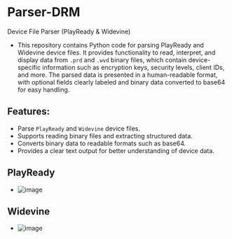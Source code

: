 # Parser-DRM
Device File Parser (PlayReady &amp; Widevine)

- This repository contains Python code for parsing PlayReady and Widevine device files. It provides functionality to read, interpret, and display data from `.prd` and `.wvd` binary files, which contain device-specific information such as encryption keys, security levels, client IDs, and more. The parsed data is presented in a human-readable format, with optional fields clearly labeled and binary data converted to base64 for easy handling.

## Features:
- Parse `PlayReady` and `Widevine` device files.
- Supports reading binary files and extracting structured data.
- Converts binary data to readable formats such as base64.
- Provides a clear text output for better understanding of device data.

## PlayReady

- ![image](https://github.com/user-attachments/assets/0e507c71-84c7-4cf4-bc22-21b48ad6fda5)

## Widevine

- ![image](https://github.com/user-attachments/assets/ac410093-6ef0-45a5-8057-bd6a8e51d3cc)

